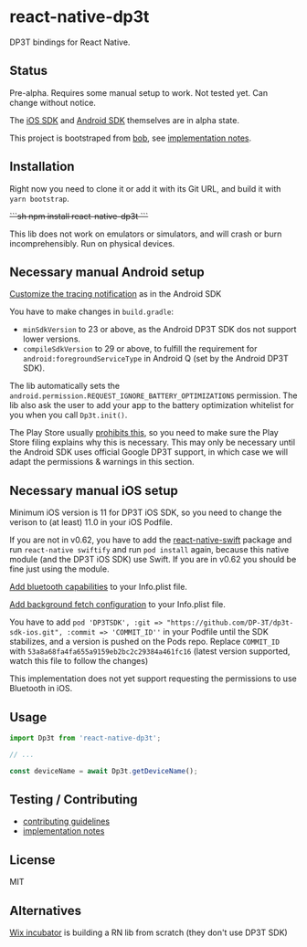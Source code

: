 # react-native-dp3t

DP3T bindings for React Native.

## Status

Pre-alpha. Requires some manual setup to work. Not tested yet. Can change without notice.

The [iOS SDK][iOS SDK] and [Android SDK][Android SDK] themselves are in alpha state.

This project is bootstraped from [bob][bob], see [implementation notes][implementation notes].


## Installation

Right now you need to clone it or add it with its Git URL, and build it with `yarn bootstrap`.

<strike>
```sh
npm install react-native-dp3t
```
</strike>

This lib does not work on emulators or simulators, and will crash or burn incomprehensibly. Run on physical devices.

## Necessary manual Android setup

[Customize the tracing notification](https://github.com/DP-3T/dp3t-sdk-android#customize-tracing-notification) as in the Android SDK

You have to make changes in `build.gradle`:

- `minSdkVersion` to 23 or above, as the Android DP3T SDK dos not support lower versions.
- `compileSdkVersion` to 29 or above, to fulfill the requirement for `android:foregroundServiceType` in Android Q (set by the Android DP3T SDK).

The lib automatically sets the `android.permission.REQUEST_IGNORE_BATTERY_OPTIMIZATIONS` permission.
The lib also ask the user to add your app to the battery optimization whitelist for you when you call `Dp3t.init()`.

The Play Store usually [prohibits this](https://developer.android.com/training/monitoring-device-state/doze-standby.html#support_for_other_use_cases),
so you need to make sure the Play Store filing explains why this is necessary.
This may only be necessary until the Android SDK uses official Google DP3T support, in which case we will adapt the permissions & warnings in this section.

## Necessary manual iOS setup

Minimum iOS version is 11 for DP3T iOS SDK, so you need to change the verison to (at least) 11.0 in your iOS Podfile.

If you are not in v0.62, you have to add the [react-native-swift](https://github.com/rhdeck/react-native-swift) package and run `react-native swiftify` and run `pod install` again, because this native module (and the DP3T iOS SDK) use Swift.
If you are in v0.62 you should be fine just using the module.

[Add bluetooth capabilities](https://github.com/DP-3T/dp3t-sdk-ios#start--stop-tracing) to your Info.plist file.

[Add background fetch configuration](https://github.com/DP-3T/dp3t-sdk-ios#background-tasks) to your Info.plist file.

You have to add `pod 'DP3TSDK', :git => "https://github.com/DP-3T/dp3t-sdk-ios.git", :commit => 'COMMIT_ID''` in your Podfile until the SDK stabilizes, and a version is pushed on the Pods repo.
Replace `COMMIT_ID` with `53a8a68fa4fa655a9159eb2bc2c29384a461fc16` (latest version supported, watch this file to follow the changes)

This implementation does not yet support requesting the permissions to use Bluetooth in iOS.

## Usage

```js
import Dp3t from 'react-native-dp3t';

// ...

const deviceName = await Dp3t.getDeviceName();
```

## Testing / Contributing

- [contributing guidelines](./CONTRIBUTING.md)
- [implementation notes][implementation notes]

## License

MIT

## Alternatives

[Wix incubator](https://github.com/wix-incubator/rn-contact-tracing) is building a RN lib from scratch (they don't use DP3T SDK)



[implementation notes]: ./docs/implementation-notes.md
[iOS SDK]: https://github.com/DP-3T/dp3t-sdk-ios
[Android SDK]: https://github.com/DP-3T/dp3t-sdk-android
[bob]: https://github.com/react-native-community/bob

